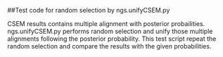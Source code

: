 ##Test code for random selection by ngs.unifyCSEM.py

CSEM results contains multiple alignment with posterior probailities.
ngs.unifyCSEM.py performs random selection and unify those multiple alignments following the posterior probability.
This test script repeat the random selection and compare the results with the given probabilities.
